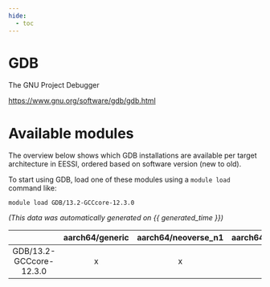 ```yaml
---
hide:
  - toc
---
```


GDB
===


The GNU Project Debugger

https://www.gnu.org/software/gdb/gdb.html
# Available modules


The overview below shows which GDB installations are available per target architecture in EESSI, ordered based on software version (new to old).

To start using GDB, load one of these modules using a `module load` command like:

```shell
module load GDB/13.2-GCCcore-12.3.0
```

*(This data was automatically generated on {{ generated_time }})*  

| |aarch64/generic|aarch64/neoverse_n1|aarch64/neoverse_v1|x86_64/generic|x86_64/amd/zen2|x86_64/amd/zen3|x86_64/amd/zen4|x86_64/intel/haswell|x86_64/intel/skylake_avx512|
| :---: | :---: | :---: | :---: | :---: | :---: | :---: | :---: | :---: | :---: |
|GDB/13.2-GCCcore-12.3.0|x|x|x|x|x|x|x|x|x|
